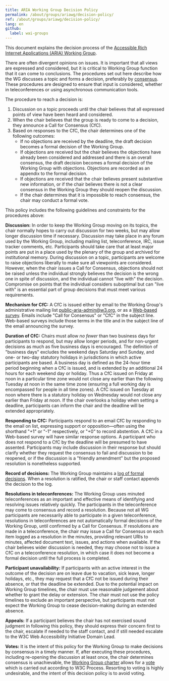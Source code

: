 ```yaml
---
title: ARIA Working Group Decision Policy
permalink: /about/groups/ariawg/decision-policy/
ref: /about/groups/ariawg/decision-policy/
lang: en
github:
  label: wai-groups
---
```


This document explains the decision process of the [Accessible Rich Internet Applications (ARIA) Working Group](https://www.w3.org/groups/wg/aria/).

There are often divergent opinions on issues. It is important that all views are expressed and considered, but it is critical to Working Group function that it can come to conclusions. The procedures set out here describe how the WG discusses a topic and forms a decision, preferably by [consensus](https://www.w3.org/Consortium/Process/#Consensus). These procedures are designed to ensure that input is considered, whether in teleconferences or using asynchronous communication tools.

The procedure to reach a decision is:

1. Discussion on a topic proceeds until the chair believes that all expressed points of view have been heard and considered.
2. When the chair believes that the group is ready to come to a decision, they announce a Call for Consensus (CfC).
3. Based on responses to the CfC, the chair determines one of the following outcomes:
    - If no objections are received by the deadline, the draft decision becomes a formal decision of the Working Group.
    - If objections are received but the chair believes the objections have already been considered and addressed and there is an overall consensus, the draft decision becomes a formal decision of the Working Group with objections. Objections are recorded as an appendix to the formal decision.
    - If objections are received that the chair believes present substantive new information, or if the chair believes there is not a clear consensus in the Working Group they should reopen the discussion.
    - If the chair determines that it is impossible to reach consensus, the chair may conduct a formal vote.

This policy includes the following guidelines and constraints for the procedures above:

**Discussion:** In order to keep the Working Group moving on its topics, the chair normally hopes to carry out discussion for two weeks, but may allow longer discussion time if necessary. Discussion may take place in any forum used by the Working Group, including mailing list, teleconference, IRC, issue tracker comments, etc. Participants should take care that at least major points are put in a place used by the plenary of the group and archived for institutional memory. During discussion on a topic, participants are welcome to raise objections liberally to make sure all viewpoints are considered. However, when the chair issues a Call for Consensus, objections should not be raised unless the individual strongly believes the decision is the wrong one in spite of discussion, and the individual cannot "live with" the decision. Compromise on points that the individual considers suboptimal but can "live with" is an essential part of group decisions that must meet various requirements.

**Mechanism for CfC:** A CfC is issued either by email to the Working Group's administrative mailing list [public-aria-admin@w3.org](https://lists.w3.org/Archives/Public/public-aria-admin/), or as a [Web-based survey](https://www.w3.org/2002/09/wbs/83726/). Emails include "Call for Consensus" or "CfC" in the subject line. Web-based surveys include those terms in the title and in the subject line of the email announcing the survey.

**Duration of CfC:** Chairs must allow _no fewer_ than two business days for participants to respond, but may allow longer periods, and for non-urgent decisions as much as five business days is encouraged. The definition of "business days" excludes the weekend days Saturday and Sunday, and one- or two-day statutory holidays in jurisdictions in which active participants are based. A business day is defined as the 24-hour time period beginning when a CfC is issued, and is extended by an additional 24 hours for each weekend day or holiday. Thus a CfC issued on Friday at noon in a particular time zone would not close any earlier than the following Tuesday at noon in the same time zone (ensuring a full working day is encompassed for people in all time zones). A CfC issued on Tuesday at noon where there is a statutory holiday on Wednesday would not close any earlier than Friday at noon. If the chair overlooks a holiday when setting a deadline, participants can inform the chair and the deadline will be extended appropriately.

**Responding to CfC:** Participants respond to an email CfC by responding to the email on list, expressing support or opposition—often using the shorthand "+1" or "-1" respectively, or "+0" to record abstention. A CfC in a Web-based survey will have similar response options. A participant who does not respond to a CfC by the deadline will be presumed to have assented. Participants may include discussion in their response but should clarify whether they request the consensus to fail and discussion to be reopened, or if the discussion is a "friendly amendment" but the proposed resolution is nonetheless supported.

**Record of decisions:** The Working Group maintains a [log of formal decisions](https://www.w3.org/WAI/ARIA/wiki/Decisions). When a resolution is ratified, the chair or staff contact appends the decision to the log.

**Resolutions in teleconferences:** The Working Group uses minuted teleconferences as an important and effective means of identifying and resolving issues relatively quickly. The participants in the teleconference may come to consensus and record a resolution. Because not all WG participants are necessarily able to participate in a given teleconference, resolutions in teleconferences are not automatically formal decisions of the Working Group, until confirmed by a Call for Consensus. If resolutions are made in a teleconference, the chair may issue a Call for Consensus on each item logged as a resolution in the minutes, providing relevant URIs to minutes, affected document text, issues, and actions when available. If the chair believes wider discussion is needed, they may choose not to issue a CfC on a teleconference resolution, in which case it does not become a formal decision until the full process is completed.

**Participant unavailability:** If participants with an active interest in the outcome of the decision are on leave due to vacation, sick leave, longer holidays, etc., they may request that a CfC not be issued during their absence, or that the deadline be extended. Due to the potential impact on Working Group timelines, the chair must use reasonable judgement about whether to grant the delay or extension. The chair must not use the policy timelines to exclude an important perspective, but participants must not expect the Working Group to cease decision-making during an extended absence.

**Appeals:** If a participant believes the chair has not exercised sound judgment in following this policy, they should express their concern first to the chair, escalate if needed to the staff contact, and if still needed escalate to the W3C Web Accessibility Initiative Domain Lead.

**Votes:** It is the intent of this policy for the Working Group to make decisions by consensus in a timely manner. If, after executing these procedures, including re-opening the discussion at least once, the chair determines consensus is unachievable, the [Working Group charter](https://www.w3.org/WAI/ARIA/charter) allows for a [vote](https://www.w3.org/Consortium/Process/#Votes) which is carried out according to W3C Process. Resorting to voting is highly undesirable, and the intent of this decision policy is to avoid voting.